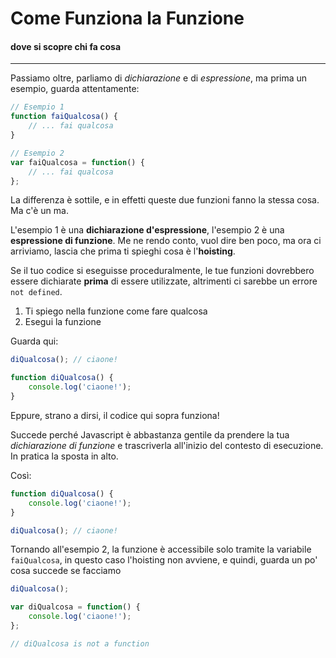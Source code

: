 # Come Funziona la Funzione

#### dove si scopre chi fa cosa 
<hr>

Passiamo oltre, parliamo di *dichiarazione* e di *espressione*, ma prima un esempio, guarda attentamente:

```javascript
// Esempio 1
function faiQualcosa() {
	// ... fai qualcosa
}

// Esempio 2
var faiQualcosa = function() {
	// ... fai qualcosa
};

```

La differenza è sottile, e in effetti queste due funzioni fanno la stessa cosa. 
Ma c'è un ma. 

L'esempio 1 è una **dichiarazione d'espressione**, l'esempio 2 è una **espressione di funzione**. 
Me ne rendo conto, vuol dire ben poco, ma ora ci arriviamo, lascia che prima ti spieghi cosa è l'**hoisting**.

Se il tuo codice si eseguisse proceduralmente, le tue funzioni dovrebbero essere dichiarate **prima** di essere utilizzate, altrimenti ci sarebbe un errore `not defined`.

1. Ti spiego nella funzione come fare qualcosa
2. Esegui la funzione

Guarda qui:

```javascript
diQualcosa(); // ciaone!

function diQualcosa() {
	console.log('ciaone!');
}

```

Eppure, strano a dirsi, il codice qui sopra funziona!

Succede perché Javascript è abbastanza gentile da prendere la tua *dichiarazione di funzione* e trascriverla all'inizio del contesto di esecuzione. In pratica la sposta in alto. 

Così:


```javascript
function diQualcosa() {
	console.log('ciaone!');
}

diQualcosa(); // ciaone!

```

Tornando all'esempio 2, la funzione è accessibile solo tramite la variabile `faiQualcosa`, in questo caso l'hoisting non avviene, e quindi, guarda un po' cosa succede se facciamo

```javascript
diQualcosa(); 

var diQualcosa = function() {
	console.log('ciaone!');
};

// diQualcosa is not a function

```



[Object]: (https://developer.mozilla.org/en-US/docs/Web/JavaScript/Reference/Global_Objects/Object)


[index]: ../index.md
